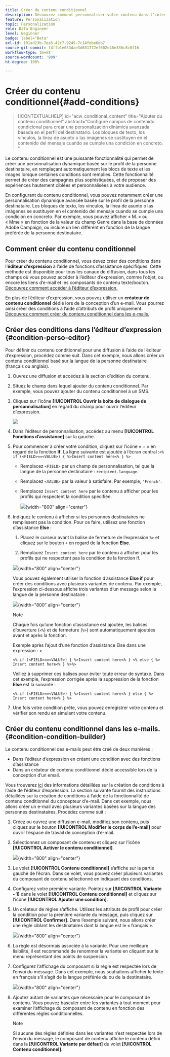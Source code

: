 ```yaml
---
title: Créer du contenu conditionnel
description: Découvrez comment personnaliser votre contenu dans l’interface utilisateur web d’Adobe Campaign.
feature: Personalization
topic: Personalization
role: Data Engineer
level: Beginner
badge: label="Beta"
exl-id: 101ad23b-7ea5-42c7-9249-7c14febe6eb7
source-git-commit: f4ffb1e033dae3d631772ef602e48e336c8c0f16
workflow-type: tm+mt
source-wordcount: '909'
ht-degree: 100%

---
```


# Créer du contenu conditionnel{#add-conditions}

>[!CONTEXTUALHELP]
>id="acw_conditional_content"
>title="Ajouter du contenu conditionnel"
>abstract="Configure campos de contenido condicional para crear una personalización dinámica avanzada basada en el perfil del destinatario. Los bloques de texto, los vínculos, la línea de asunto o las imágenes se sustituyen en el contenido del mensaje cuando se cumple una condición en concreto. "

Le contenu conditionnel est une puissante fonctionnalité qui permet de créer une personnalisation dynamique basée sur le profil de la personne destinataire, en remplaçant automatiquement les blocs de texte et les images lorsque certaines conditions sont remplies. Cette fonctionnalité permet de créer des campagnes plus sophistiquées, et de proposer des expériences hautement ciblées et personnalisées à votre audience.

En configurant du contenu conditionnel, vous pouvez notamment créer une personnalisation dynamique avancée basée sur le profil de la personne destinataire. Los bloques de texto, los vínculos, la línea de asunto o las imágenes se sustituyen en el contenido del mensaje cuando se cumple una condición en concreto. Par exemple, vous pouvez afficher « M. » ou « Mme » en fonction de la valeur du champ Genre dans la base de données Adobe Campaign, ou inclure un lien différent en fonction de la langue préférée de la personne destinataire.

## Comment créer du contenu conditionnel

Pour créer du contenu conditionnel, vous devez créer des conditions dans l’**éditeur d’expression** à l’aide de fonctions d’assistance spécifiques. Cette méthode est disponible pour tous les canaux de diffusion, dans tous les champs où vous pouvez accéder à l’éditeur d’expression, comme l’objet, ou encore les liens d’e-mail et les composants de contenu texte/bouton. [Découvrez comment accéder à l’éditeur d’expression.](gs-personalization.md/#access)

En plus de l’éditeur d’expression, vous pouvez utiliser un **créateur de contenu conditionnel** dédié lors de la conception d’un e-mail. Vous pourrez ainsi créer des conditions à l’aide d’attributs de profil uniquement. [Découvrez comment créer du contenu conditionnel dans les e-mails.](#condition-condition-builder)

## Créer des conditions dans l’éditeur d’expression {#condition-perso-editor}

Pour définir du contenu conditionnel pour une diffusion à l’aide de l’éditeur d’expression, procédez comme suit. Dans cet exemple, nous allons créer un contenu conditionnel basé sur la langue de la personne destinataire (français ou anglais).

1. Ouvrez une diffusion et accédez à la section d’édition du contenu.

1. Situez le champ dans lequel ajouter du contenu conditionnel. Par exemple, vous pouvez ajouter du contenu conditionnel à un SMS.

1. Cliquez sur l’icône **[!UICONTROL Ouvrir la boîte de dialogue de personnalisation]** en regard du champ pour ouvrir l’éditeur d’expression.

   ![](assets/open-perso-editor-sms.png)

1. Dans l’éditeur de personnalisation, accédez au menu **[!UICONTROL Fonctions d’assistance]** sur la gauche.

1. Pour commencer à créer votre condition, cliquez sur l’icône « + » en regard de la fonction **If**. La ligne suivante est ajoutée à l’écran central :`<% if (<FIELD>==<VALUE>) { %>Insert content here<% } %>`

   * Remplacez `<FIELD>` par un champ de personnalisation, tel que la langue de la personne destinataire : `recipient.language`.
   * Remplacez `<VALUE>` par la valeur à satisfaire. Par exemple, `'French'`.
   * Remplacez `Ìnsert content here` par le contenu à afficher pour les profils qui respectent la condition spécifiée.

     ![](assets/condition-sample1.png){width="800" align="center"}

1. Indiquez le contenu à afficher si les personnes destinataires ne remplissent pas la condition. Pour ce faire, utilisez une fonction d’assistance **Else** :

   1. Placez le curseur avant la balise de fermeture de l’expression `%>` et cliquez sur le bouton `+` en regard de la fonction **Else**.

   1. Remplacez `Ìnsert content here` par le contenu à afficher pour les profils qui ne respectent pas la condition de la fonction If.

   ![](assets/condition-sample2.png){width="800" align="center"}

   Vous pouvez également utiliser la fonction d’assistance **Else if** pour créer des conditions avec plusieurs variantes de contenu. Par exemple, l’expression ci-dessous affiche trois variantes d’un message selon la langue de la personne destinataire :

   ![](assets/condition-sample3.png){width="800" align="center"}

   >[!NOTE]
   >
   >Chaque fois qu’une fonction d’assistance est ajoutée, les balises d’ouverture (`<%`) et de fermeture (`%>`) sont automatiquement ajoutées avant et après la fonction.
   >
   >Exemple après l’ajout d’une fonction d’assistance Else dans une expression : >
   >
   >`<% if (<FIELD>==<VALUE>) { %>Insert content here<% } <% else { %> Insert content here<% } %>%>`
   >
   >Veillez à supprimer ces balises pour éviter toute erreur de syntaxe. Dans cet exemple, l’expression corrigée après la suppression de la fonction **Else** est la suivante :
   >
   >`<% if (<FIELD>==<VALUE>) { %>Insert content here<% } else { %> Insert content here<% } %>`

1. Une fois votre condition prête, vous pouvez enregistrer votre contenu et vérifier son rendu en simulant votre contenu.

## Créer du contenu conditionnel dans les e-mails. {#condition-condition-builder}

Le contenu conditionnel des e-mails peut être créé de deux manières :
* Dans l’éditeur d’expression en créant une condition avec des fonctions d’assistance
* Dans un créateur de contenu conditionnel dédié accessible lors de la conception d’un email.

Vous trouverez [ici](#condition-perso-editor) des informations détaillées sur la création de conditions à l’aide de l’éditeur d’expression. La section suivante fournit des instructions détaillées sur la création de conditions à l’aide de la fonctionnalité de contenu conditionnel du concepteur d’e-mail. Dans cet exemple, nous allons créer un e-mail avec plusieurs variantes basées sur la langue des personnes destinataires. Procédez comme suit :

1. Créez ou ouvrez une diffusion e-mail, modifiez son contenu, puis cliquez sur le bouton **[!UICONTROL Modifier le corps de l’e-mail]** pour ouvrir l’espace de travail de conception d’e-mail.

1. Sélectionnez un composant de contenu et cliquez sur l’icône **[!UICONTROL Activer le contenu conditionnel]**.

   ![](assets/condition-email-enable.png){width="800" align="center"}

1. Le volet **[!UICONTROL Contenu conditionnel]** s’affiche sur la partie gauche de l’écran. Dans ce volet, vous pouvez créer plusieurs variantes du composant de contenu sélectionné en indiquant des conditions.

1. Configurez votre première variante. Pointez sur **[!UICONTROL Variante - 1]** dans le volet **[!UICONTROL Contenu conditionnel]** et cliquez sur l’icône **[!UICONTROL Ajouter une condition]**.

1. Un créateur de règles s’affiche. Utilisez les attributs de profil pour créer la condition pour la première variante du message, puis cliquez sur **[!UICONTROL Confirmer]**. Dans l’exemple suivant, nous allons créer une règle ciblant les destinataires dont la langue est le « français ».

   ![](assets/condition-email-rule.png){width="800" align="center"}

1. La règle est désormais associée à la variante. Pour une meilleure lisibilité, il est recommandé de renommer la variante en cliquant sur le menu représentant des points de suspension.

1. Configurez l’affichage du composant si la règle est respectée lors de l’envoi du message. Dans cet exemple, nous souhaitons afficher le texte en français s’il s’agit de la langue préférée du ou de la destinataire.

   ![](assets/condition-email-variant1.png){width="800" align="center"}

1. Ajoutez autant de variantes que nécessaire pour le composant de contenu. Vous pouvez basculer entre les variantes à tout moment pour examiner l’affichage du composant de contenu en fonction des différentes règles conditionnelles.

   >[!NOTE]
   >Si aucune des règles définies dans les variantes n’est respectée lors de l’envoi du message, le composant de contenu affiche le contenu défini dans la **[!UICONTROL Variante par défaut]** du volet **[!UICONTROL Contenu conditionnel]**.
